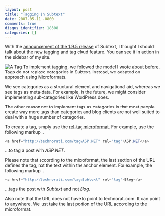 ```yaml
---
layout: post
title: "Tagging In Subtext"
date: 2007-05-11 -0800
comments: true
disqus_identifier: 18308
categories: []
---
```

With the [announcement of the 1.9.5
release](http://haacked.com/archive/2007/05/11/subtext-1.9.5-release.aspx "Subtext 1.9.5 release announcement")
of Subtext, I thought I should talk about the new tagging and tag cloud
feature. You can see it in action in the sidebar of my site.

![A
Tag](http://haacked.com/images/haacked_com/WindowsLiveWriter/TaggingInSubtext_C85/atag4.jpg)
To implement tagging, we followed the model I [wrote about
before](http://haacked.com/archive/2006/09/27/Categories_vs_Tags.aspx "Categories vs Tags").
Tags do not replace categories in Subtext. Instead, we adopted an
approach using Microformats.

We see categories as a structural element and navigational aid, whereas
we see tags as meta-data. For example, in the future, we might consider
implementing sub-categories like WordPress does.

The other reason not to implement tags as categories is that most people
create way more tags than categories and blog clients are not well
suited to deal with a huge number of categories.

To create a tag, simply use the [rel-tag
microformat](http://microformats.org/wiki/rel-tag "rel-tag microformat").
For example, use the following markup...

```csharp
<a href="http://technorati.com/tag/ASP.NET" rel="tag">ASP.NET</a>
```

...to tag a post with *ASP.NET*.

Please note that according to the microformat, the last section of the
URL defines the tag, not the text within the anchor element. For
example, the following markup...

```csharp
<a href="http://technorati.com/tag/Subtext" rel="tag">Blog</a>
```

...tags the post with *Subtext* and not *Blog*.

Also note that the URL does not have to point to technorati.com. It can
point to anywhere. We just take the last portion of the URL according to
the microformat.

